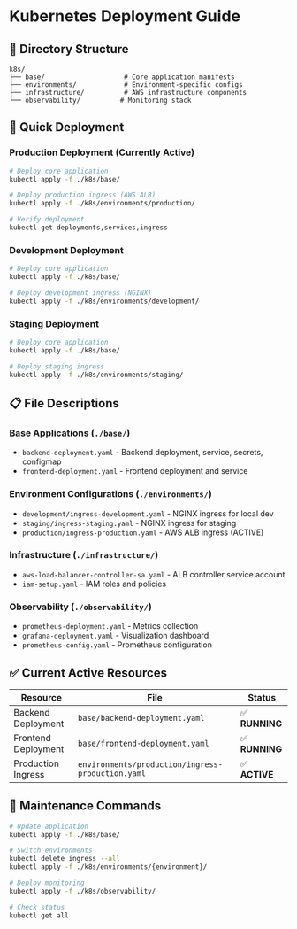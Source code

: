 # Kubernetes Deployment Guide

## 📁 **Directory Structure**

```
k8s/
├── base/                    # Core application manifests
├── environments/            # Environment-specific configs
├── infrastructure/          # AWS infrastructure components
└── observability/          # Monitoring stack
```

## 🚀 **Quick Deployment**

### **Production Deployment** (Currently Active)
```bash
# Deploy core application
kubectl apply -f ./k8s/base/

# Deploy production ingress (AWS ALB)
kubectl apply -f ./k8s/environments/production/

# Verify deployment
kubectl get deployments,services,ingress
```

### **Development Deployment**
```bash
# Deploy core application
kubectl apply -f ./k8s/base/

# Deploy development ingress (NGINX)
kubectl apply -f ./k8s/environments/development/
```

### **Staging Deployment**
```bash
# Deploy core application
kubectl apply -f ./k8s/base/

# Deploy staging ingress
kubectl apply -f ./k8s/environments/staging/
```

## 📋 **File Descriptions**

### **Base Applications** (`./base/`)
- `backend-deployment.yaml` - Backend deployment, service, secrets, configmap
- `frontend-deployment.yaml` - Frontend deployment and service

### **Environment Configurations** (`./environments/`)
- `development/ingress-development.yaml` - NGINX ingress for local dev
- `staging/ingress-staging.yaml` - NGINX ingress for staging
- `production/ingress-production.yaml` - AWS ALB ingress (ACTIVE)

### **Infrastructure** (`./infrastructure/`)
- `aws-load-balancer-controller-sa.yaml` - ALB controller service account
- `iam-setup.yaml` - IAM roles and policies

### **Observability** (`./observability/`)
- `prometheus-deployment.yaml` - Metrics collection
- `grafana-deployment.yaml` - Visualization dashboard
- `prometheus-config.yaml` - Prometheus configuration

## ✅ **Current Active Resources**

| Resource | File | Status |
|----------|------|---------|
| Backend Deployment | `base/backend-deployment.yaml` | ✅ **RUNNING** |
| Frontend Deployment | `base/frontend-deployment.yaml` | ✅ **RUNNING** |
| Production Ingress | `environments/production/ingress-production.yaml` | ✅ **ACTIVE** |

## 🔧 **Maintenance Commands**

```bash
# Update application
kubectl apply -f ./k8s/base/

# Switch environments
kubectl delete ingress --all
kubectl apply -f ./k8s/environments/{environment}/

# Deploy monitoring
kubectl apply -f ./k8s/observability/

# Check status
kubectl get all
```
